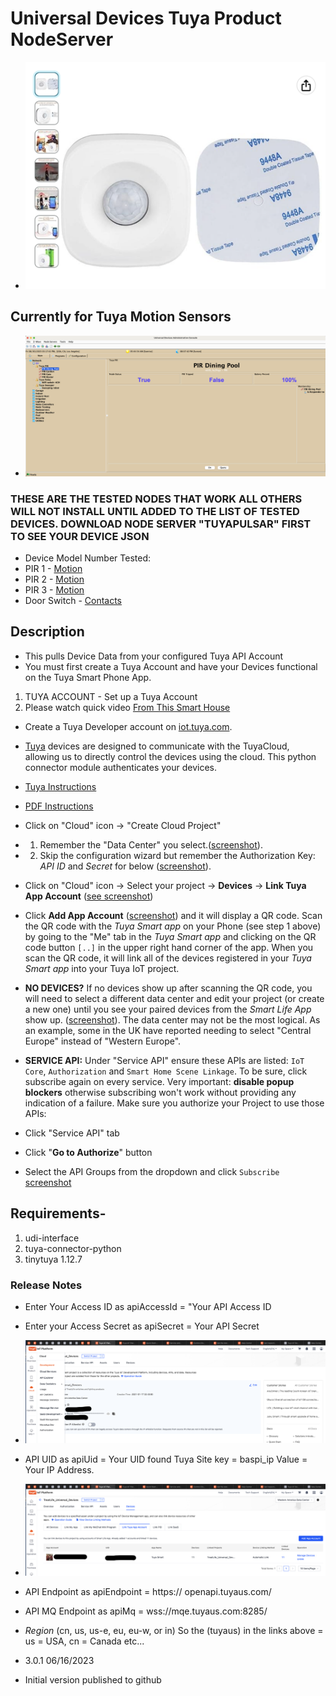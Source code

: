 # Universal Devices Tuya Product NodeServer

* ![Tuya PIR ](<https://github.com/sjpbailey/Documentation/blob/0eea8cebcafbc09eb8e7c6ece637cba29c95bba5/Tuya%20PIR/images_go/PIR_Motion.png>)

## Currently for Tuya Motion Sensors

* ![Tuya Motion Control](<https://github.com/sjpbailey/Documentation/blob/0eea8cebcafbc09eb8e7c6ece637cba29c95bba5/Tuya%20PIR/images_go/Motion_1.png>)

### THESE ARE THE TESTED NODES THAT WORK ALL OTHERS WILL NOT INSTALL UNTIL ADDED TO THE LIST OF TESTED DEVICES. DOWNLOAD NODE SERVER "TUYAPULSAR" FIRST TO SEE YOUR DEVICE JSON

* Device Model Number Tested:
* PIR 1 - [Motion](https://www.amazon.com/dp/B07SGRKZ1M?ref_=cm_sw_r_apin_dp_NDTNHSGP0TFNJ6VXX4VH)
* PIR 2 - [Motion](https://www.amazon.com/Wireless-Smart-Motion-Sensor-Detector/dp/B08T68YPY1/ref=sr_1_2?crid=158F1N31QEKDD&keywords=pir+motion+tuya&qid=1688801618&sprefix=pir+motion+tuya%2Caps%2C127&sr=8-2)
* PIR 3 - [Motion](https://www.amazon.com/dp/B08MFMDCPH/ref=emc_b_5_t)
* Door Switch - [Contacts](https://www.amazon.com/Wireless-Notification-Control-Security-Compatible/dp/B08HRZJH8M/ref=sr_1_3?crid=2SBEATRM9VLET&keywords=tuya+door+switch+alarm&qid=1688801773&s=hi&sprefix=tuya+door+switch+alarm%2Ctools%2C137&sr=1-3)

## Description

* This pulls Device Data from your configured Tuya API Account
* You must first create a Tuya Account and have your Devices functional on the Tuya Smart Phone App.

1. TUYA ACCOUNT - Set up a Tuya Account
2. Please watch quick video [From This Smart House](https://youtu.be/M9Q6de08QOI)

* Create a Tuya Developer account on [iot.tuya.com](https://iot.tuya.com/).
* [Tuya](https://en.tuya.com/) devices are designed to communicate with the TuyaCloud, allowing us to directly control the devices using the cloud. This python connector module authenticates your devices.
* [Tuya Instructions](https://developer.tuya.com/en/docs/iot/quick-start1?id=K95ztz9u9t89n)
* [PDF Instructions](<https://github.com/sjpbailey/Documentation/blob/0eea8cebcafbc09eb8e7c6ece637cba29c95bba5/Tuya%20PIR/images_go/Tuya.IoT.API.Setup%20(3).pdf>)
* Click on "Cloud" icon -> "Create Cloud Project"
* 1. Remember the "Data Center" you select.([screenshot](https://github.com/sjpbailey/Documentation/blob/0eea8cebcafbc09eb8e7c6ece637cba29c95bba5/Tuya%20PIR/images_go/Screenshot%202023-06-18%20at%2011.10.44%20PM.png)).
* 2. Skip the configuration wizard but remember the Authorization Key: *API ID* and *Secret* for below ([screenshot](https://github.com/sjpbailey/Documentation/blob/0eea8cebcafbc09eb8e7c6ece637cba29c95bba5/Tuya%20PIR/images_go/Screenshot%202023-06-18%20at%2011.11.41%20PM.png)).
* Click on "Cloud" icon -> Select your project -> **Devices** -> **Link Tuya App Account** ([see screenshot](https://user-images.githubusercontent.com/836718/155827671-44d5fce4-0119-4d0e-a224-ef3715fafc24.png))
* Click **Add App Account** ([screenshot](https://user-images.githubusercontent.com/836718/155827671-44d5fce4-0119-4d0e-a224-ef3715fafc24.png)) and it will display a QR code. Scan the QR code with the *Tuya Smart app* on your Phone (see step 1 above) by going to the "Me" tab in the *Tuya Smart app* and clicking on the QR code button `[..]` in the upper right hand corner of the app. When you scan the QR code, it will link all of the devices registered in your *Tuya Smart app* into your Tuya IoT project.
* **NO DEVICES?** If no devices show up after scanning the QR code, you will need to select a different data center and edit your project (or create a new one) until you see your paired devices from the *Smart Life App* show up. ([screenshot](https://github.com/sjpbailey/Documentation/blob/0eea8cebcafbc09eb8e7c6ece637cba29c95bba5/Tuya%20PIR/images_go/Screenshot%202023-06-18%20at%2011.13.45%20PM.png)). The data center may not be the most logical. As an example, some in the UK have reported needing to select "Central Europe" instead of "Western Europe".

* **SERVICE API:** Under "Service API" ensure these APIs are listed: `IoT Core`, `Authorization` and `Smart Home Scene Linkage`. To be sure, click subscribe again on every service.  Very important: **disable popup blockers** otherwise subscribing won't work without providing any indication of a failure. Make sure you authorize your Project to use those APIs:
* Click "Service API" tab
* Click "**Go to Authorize**" button
* Select the API Groups from the dropdown and click `Subscribe` [screenshot](<https://github.com/sjpbailey/Documentation/blob/ffbbf456fa85dbeebc11b04bc04ba75a73b49203/images_go/Screenshot%202023-06-18%20at%2011.14.31%20PM.png>)

## Requirements-

1. udi-interface
2. tuya-connector-python
3. tinytuya 1.12.7

### Release Notes

* Enter Your Access ID as apiAccessId = "Your API Access ID
* Enter your Access Secret as apiSecret = Your API Secret

* ![API ACCESS ID and SECRET Location](https://github.com/sjpbailey/Documentation/blob/0eea8cebcafbc09eb8e7c6ece637cba29c95bba5/Tuya%20PIR/images_go/Screenshot%202023-06-16%20at%203.57.31%20PM.png)

* API UID as apiUid = Your UID found Tuya Site key = baspi_ip Value = Your IP Address.

* ![UID Location](<https://github.com/sjpbailey/Documentation/blob/0eea8cebcafbc09eb8e7c6ece637cba29c95bba5/Tuya%20PIR/images_go/Screenshot%202023-06-16%20at%203.51.36%20PM.png>)

* API Endpoint as apiEndpoint = https:// openapi.tuyaus.com/
* API MQ Endpoint as apiMq = wss://mqe.tuyaus.com:8285/
* *Region* (cn, us, us-e, eu, eu-w, or in) So the (tuyaus) in the links above = us = USA, cn = Canada etc...

* 3.0.1 06/16/2023

* Initial version published to github
